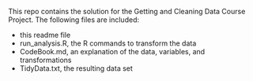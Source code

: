 This repo contains the solution for the Getting and Cleaning Data Course Project. The following files are included:
 - this readme file
 - run_analysis.R, the R commands to transform the data
 - CodeBook.md, an explanation of the data, variables, and transformations
 - TidyData.txt, the resulting data set